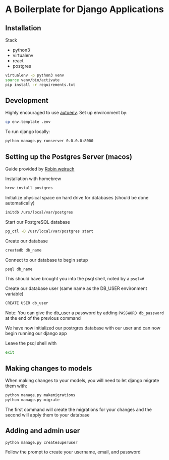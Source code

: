# A Boilerplate for Django Applications
## Installation
Stack
- python3
- virtualenv
- react
- postgres

```bash
virtualenv -p python3 venv
source venv/bin/activate
pip install -r requirements.txt
```

## Development

Highly encouraged to use [autoenv](https://github.com/kennethreitz/autoenv). Set up environment by:

```bash
cp env.template .env
```

To run django locally:

```bash
python manage.py runserver 0.0.0.0:8000
```

## Setting up the Postgres Server (macos)

Guide provided by [Robin weiruch](https://www.robinwieruch.de/postgres-sql-macos-setup/)

Installation with homebrew

```bash
brew install postgres
```

Initialize physical space on hard drive for databases (should be done automatically)

```bash
initdb /urs/local/var/postgres
```

Start our PostgreSQL database

```bash
pg_ctl -D /usr/local/var/postgres start
```

Create our database

```bash
createdb db_name
```

Connect to our database to begin setup

```bash
psql db_name
```

This should have brought you into the psql shell, noted by a `psql=#`

Create our database user (same name as the DB_USER environment variable)

```bash
CREATE USER db_user
```

Note: You can give the db_user a password by adding ```PASSWORD db_password``` at the end of the previous command

We have now initialized our postrgres database with our user and can now begin running our django app

Leave the psql shell with

```bash
exit
```

## Making changes to models

When making changes to your models, you will need to let django migrate them with:

```bash
python manage.py makemigrations
python manage.py migrate
```

The first command will create the migrations for your changes and the second will apply them to your database

## Adding and admin user

```bash
python manage.py createsuperuser
```

Follow the prompt to create your username, email, and password
